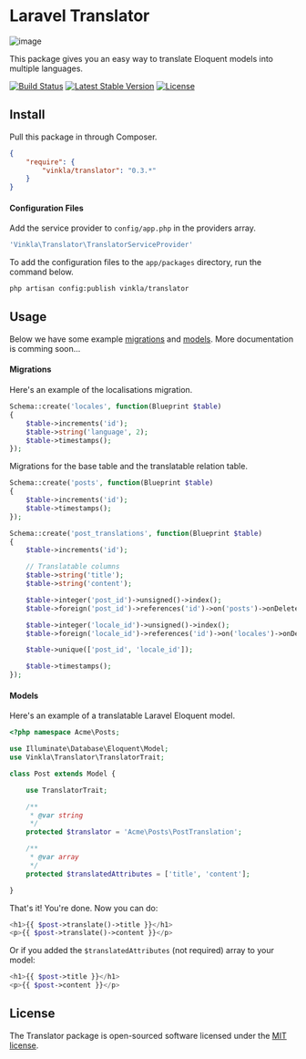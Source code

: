Laravel Translator
==================

![image](https://raw.githubusercontent.com/vinkla/vinkla.github.io/master/images/laravel-translator.png)

This package gives you an easy way to translate Eloquent models into multiple languages.

[![Build Status](https://img.shields.io/travis/vinkla/translator/master.svg?style=flat)](https://travis-ci.org/vinkla/translator)
	[![Latest Stable Version](http://img.shields.io/packagist/v/vinkla/translator.svg?style=flat)](https://packagist.org/packages/vinkla/translator)
	[![License](https://img.shields.io/packagist/l/vinkla/translator.svg?style=flat)](https://packagist.org/packages/vinkla/translator)

## Install

Pull this package in through Composer.

```json
{
    "require": {
        "vinkla/translator": "0.3.*"
    }
}
```

#### Configuration Files

Add the service provider to `config/app.php` in the providers array.

```bash
'Vinkla\Translator\TranslatorServiceProvider'
```

To add the configuration files to the `app/packages` directory, run the command below.
```bash
php artisan config:publish vinkla/translator
```

## Usage

Below we have some example [migrations](#migrations) and [models](#models). More documentation is comming soon…

#### Migrations
Here's an example of the localisations migration.

```php
Schema::create('locales', function(Blueprint $table)
{
    $table->increments('id');
    $table->string('language', 2);
    $table->timestamps();
});
```

Migrations for the base table and the translatable relation table.

```php
Schema::create('posts', function(Blueprint $table)
{
    $table->increments('id');
    $table->timestamps();
});

Schema::create('post_translations', function(Blueprint $table)
{
    $table->increments('id');

    // Translatable columns
    $table->string('title');
    $table->string('content');

    $table->integer('post_id')->unsigned()->index();
    $table->foreign('post_id')->references('id')->on('posts')->onDelete('cascade');

    $table->integer('locale_id')->unsigned()->index();
    $table->foreign('locale_id')->references('id')->on('locales')->onDelete('cascade');

    $table->unique(['post_id', 'locale_id']);

    $table->timestamps();
});
```

#### Models

Here's an example of a translatable Laravel Eloquent model.

```php
<?php namespace Acme\Posts;

use Illuminate\Database\Eloquent\Model;
use Vinkla\Translator\TranslatorTrait;

class Post extends Model {

	use TranslatorTrait;

	/**
     * @var string
     */
    protected $translator = 'Acme\Posts\PostTranslation';

	/**
     * @var array
     */
    protected $translatedAttributes = ['title', 'content'];

}
```

That's it! You're done. Now you can do:
```php
<h1>{{ $post->translate()->title }}</h1>
<p>{{ $post->translate()->content }}</p>
```

Or if you added the `$translatedAttributes` (not required) array to your model:
```php
<h1>{{ $post->title }}</h1>
<p>{{ $post->content }}</p>
```

## License

The Translator package is open-sourced software licensed under the [MIT license](http://opensource.org/licenses/MIT).
